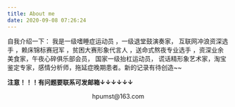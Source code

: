 ```yaml
---
title: About me
date: 2020-09-08 07:26:24
---
```




自我介绍一下： 我是一级嗜睡症运动员 ，一级退堂鼓演奏家， 互联网冲浪资深选手 ，赖床锦标赛冠军 ，贫困大赛形象代言人 ，送命式熬夜专业选手 ，资深业余美食家，午夜心碎俱乐部会员， 国家一级抬杠运动员，  谎话精形象艺术家，淘宝鉴定专家，感情分析师，拖延症晚期患者。新的记录有待创造~~

**注意！！！有问题要联系可发邮箱↓↓↓↓↓↓**

<div align = "center">hpumst@163.com</div>
